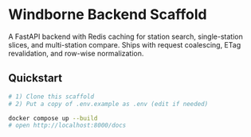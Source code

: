 # Windborne Backend Scaffold

A FastAPI backend with Redis caching for station search, single-station slices, and multi-station compare. Ships with request coalescing, ETag revalidation, and row-wise normalization.

## Quickstart

```bash
# 1) Clone this scaffold
# 2) Put a copy of .env.example as .env (edit if needed)

docker compose up --build
# open http://localhost:8000/docs
